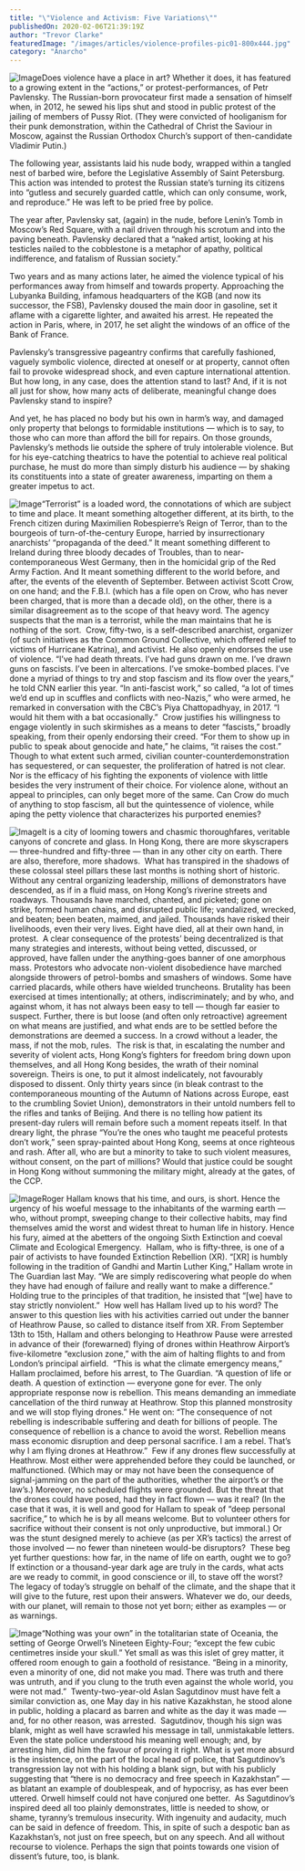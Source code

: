 ```yaml
---
title: "\"Violence and Activism: Five Variations\""
publishedOn: 2020-02-06T21:39:19Z
author: "Trevor Clarke"
featuredImage: "/images/articles/violence-profiles-pic01-800x444.jpg"
category: "Anarcho"
---
```


![Image](/images/articles/violence-profiles-pic01-800x444.jpg)Does violence have a place in art? Whether it does, it has featured to a growing extent in the “actions,” or protest-performances, of Petr Pavlensky. The Russian-born provocateur first made a sensation of himself when, in 2012, he sewed his lips shut and stood in public protest of the jailing of members of Pussy Riot. (They were convicted of hooliganism for their punk demonstration, within the Cathedral of Christ the Saviour in Moscow, against the Russian Orthodox Church’s support of then-candidate Vladimir Putin.)

The following year, assistants laid his nude body, wrapped within a tangled nest of barbed wire, before the Legislative Assembly of Saint Petersburg. This action was intended to protest the Russian state’s turning its citizens into “gutless and securely guarded cattle, which can only consume, work, and reproduce.” He was left to be pried free by police.

The year after, Pavlensky sat, (again) in the nude, before Lenin’s Tomb in Moscow’s Red Square, with a nail driven through his scrotum and into the paving beneath. Pavlensky declared that a “naked artist, looking at his testicles nailed to the cobblestone is a metaphor of apathy, political indifference, and fatalism of Russian society.”

Two years and as many actions later, he aimed the violence typical of his performances away from himself and towards property. Approaching the Lubyanka Building, infamous headquarters of the KGB (and now its successor, the FSB), Pavlensky doused the main door in gasoline, set it aflame with a cigarette lighter, and awaited his arrest. He repeated the action in Paris, where, in 2017, he set alight the windows of an office of the Bank of France.

Pavlensky’s transgressive pageantry confirms that carefully fashioned, vaguely symbolic violence, directed at oneself or at property, cannot often fail to provoke widespread shock, and even capture international attention. But how long, in any case, does the attention stand to last? And, if it is not all just for show, how many acts of deliberate, meaningful change does Pavlensky stand to inspire?

And yet, he has placed no body but his own in harm’s way, and damaged only property that belongs to formidable institutions — which is to say, to those who can more than afford the bill for repairs. On those grounds, Pavlensky’s methods lie outside the sphere of truly intolerable violence. But for his eye-catching theatrics to have the potential to achieve real political purchase, he must do more than simply disturb his audience — by shaking its constituents into a state of greater awareness, imparting on them a greater impetus to act.

![Image](/images/articles/violence-profiles-pic02-800x444.jpg)“Terrorist” is a loaded word, the connotations of which are subject to time and place. It meant something altogether different, at its birth, to the French citizen during Maximilien Robespierre’s Reign of Terror, than to the bourgeois of turn-of-the-century Europe, harried by insurrectionary anarchists’ “propaganda of the deed.” It meant something different to Ireland during three bloody decades of Troubles, than to near-contemporaneous West Germany, then in the homicidal grip of the Red Army Faction. And It meant something different to the world before, and after, the events of the eleventh of September.
‍
Between activist Scott Crow, on one hand; and the F.B.I. (which has a file open on Crow, who has never been charged, that is more than a decade old), on the other, there is a similar disagreement as to the scope of that heavy word. The agency suspects that the man is a terrorist, while the man maintains that he is nothing of the sort.
‍
Crow, fifty-two, is a self-described anarchist, organizer (of such initiatives as the Common Ground Collective, which offered relief to victims of Hurricane Katrina), and activist. He also openly endorses the use of violence. “I’ve had death threats. I’ve had guns drawn on me. I’ve drawn guns on fascists. I’ve been in altercations. I’ve smoke-bombed places. I’ve done a myriad of things to try and stop fascism and its flow over the years,” he told CNN earlier this year. “In anti-fascist work,” so called, “a lot of times we’d end up in scuffles and conflicts with neo-Nazis,” who were armed, he remarked in conversation with the CBC’s Piya Chattopadhyay, in 2017. “I would hit them with a bat occasionally.”
‍
Crow justifies his willingness to engage violently in such skirmishes as a means to deter “fascists,” broadly speaking, from their openly endorsing their creed. “For them to show up in public to speak about genocide and hate,” he claims, “it raises the cost.” Though to what extent such armed, civilian counter-counterdemonstration has sequestered, or can sequester, the proliferation of hatred is not clear. Nor is the efficacy of his fighting the exponents of violence with little besides the very instrument of their choice. For violence alone, without an appeal to principles, can only beget more of the same. Can Crow do much of anything to stop fascism, all but the quintessence of violence, while aping the petty violence that characterizes his purported enemies?

![Image](/images/articles/violence-profiles-pic03-800x444.jpg)It is a city of looming towers and chasmic thoroughfares, veritable canyons of concrete and glass. In Hong Kong, there are more skyscrapers — three-hundred and fifty-three — than in any other city on earth. There are also, therefore, more shadows.
‍
What has transpired in the shadows of these colossal steel pillars these last months is nothing short of historic. Without any central organizing leadership, millions of demonstrators have descended, as if in a fluid mass, on Hong Kong’s riverine streets and roadways. Thousands have marched, chanted, and picketed; gone on strike, formed human chains, and disrupted public life; vandalized, wrecked, and beaten; been beaten, maimed, and jailed. Thousands have risked their livelihoods, even their very lives. Eight have died, all at their own hand, in protest.
‍
A clear consequence of the protests’ being decentralized is that many strategies and interests, without being vetted, discussed, or approved, have fallen under the anything-goes banner of one amorphous mass. Protestors who advocate non-violent disobedience have marched alongside throwers of petrol-bombs and smashers of windows. Some have carried placards, while others have wielded truncheons. Brutality has been exercised at times intentionally; at others, indiscriminately; and by who, and against whom, it has not always been easy to tell — though far easier to suspect. Further, there is but loose (and often only retroactive) agreement on what means are justified, and what ends are to be settled before the demonstrations are deemed a success. In a crowd without a leader, the mass, if not the mob, rules.
‍
The risk is that, in escalating the number and severity of violent acts, Hong Kong’s fighters for freedom bring down upon themselves, and all Hong Kong besides, the wrath of their nominal sovereign. Theirs is one, to put it almost indelicately, not favourably disposed to dissent. Only thirty years since (in bleak contrast to the contemporaneous mounting of the Autumn of Nations across Europe, east to the crumbling Soviet Union), demonstrators in their untold numbers fell to the rifles and tanks of Beijing. And there is no telling how patient its present-day rulers will remain before such a moment repeats itself. In that dreary light, the phrase “You’re the ones who taught me peaceful protests don’t work,” seen spray-painted about Hong Kong, seems at once righteous and rash. After all, who are but a minority to take to such violent measures, without consent, on the part of millions? Would that justice could be sought in Hong Kong without summoning the military might, already at the gates, of the CCP.

![Image](/images/articles/violence-profiles-pic04-800x444.jpg)Roger Hallam knows that his time, and ours, is short. Hence the urgency of his woeful message to the inhabitants of the warming earth — who, without prompt, sweeping change to their collective habits, may find themselves amid the worst and widest threat to human life in history. Hence his fury, aimed at the abetters of the ongoing Sixth Extinction and coeval Climate and Ecological Emergency.
‍
Hallam, who is fifty-three, is one of a pair of activists to have founded Extinction Rebellion (XR). “[XR] is humbly following in the tradition of Gandhi and Martin Luther King,” Hallam wrote in The Guardian last May. “We are simply rediscovering what people do when they have had enough of failure and really want to make a difference.” Holding true to the principles of that tradition, he insisted that “[we] have to stay strictly nonviolent.”
‍
How well has Hallam lived up to his word? The answer to this question lies with his activities carried out under the banner of Heathrow Pause, so called to distance itself from XR. From September 13th to 15th, Hallam and others belonging to Heathrow Pause were arrested in advance of their (forewarned) flying of drones within Heathrow Airport’s five-kilometre “exclusion zone,” with the aim of halting flights to and from London’s principal airfield.
‍
“This is what the climate emergency means,” Hallam proclaimed, before his arrest, to The Guardian. “A question of life or death. A question of extinction — everyone gone for ever. The only appropriate response now is rebellion. This means demanding an immediate cancellation of the third runway at Heathrow. Stop this planned monstrosity and we will stop flying drones.” He went on: “The consequence of not rebelling is indescribable suffering and death for billions of people. The consequence of rebellion is a chance to avoid the worst. Rebellion means mass economic disruption and deep personal sacrifice. I am a rebel. That’s why I am flying drones at Heathrow.”
‍
Few if any drones flew successfully at Heathrow. Most either were apprehended before they could be launched, or malfunctioned. (Which may or may not have been the consequence of signal-jamming on the part of the authorities, whether the airport’s or the law’s.) Moreover, no scheduled flights were grounded. But the threat that the drones could have posed, had they in fact flown — was it real? (In the case that it was, it is well and good for Hallam to speak of “deep personal sacrifice,” to which he is by all means welcome. But to volunteer others for sacrifice without their consent is not only unproductive, but immoral.) Or was the stunt designed merely to achieve (as per XR’s tactics) the arrest of those involved — no fewer than nineteen would-be disruptors?
‍
These beg yet further questions: how far, in the name of life on earth, ought we to go? If extinction or a thousand-year dark age are truly in the cards, what acts are we ready to commit, in good conscience or ill, to stave off the worst? The legacy of today’s struggle on behalf of the climate, and the shape that it will give to the future, rest upon their answers. Whatever we do, our deeds, with our planet, will remain to those not yet born; either as examples — or as warnings.

![Image](/images/articles/violence-profiles-pic05-800x444.jpg)“Nothing was your own” in the totalitarian state of Oceania, the setting of George Orwell’s Nineteen Eighty-Four; “except the few cubic centimetres inside your skull.” Yet small as was this islet of grey matter, it offered room enough to gain a foothold of resistance. “Being in a minority, even a minority of one, did not make you mad. There was truth and there was untruth, and if you clung to the truth even against the whole world, you were not mad.”
‍
Twenty-two-year-old Aslan Sagutdinov must have felt a similar conviction as, one May day in his native Kazakhstan, he stood alone in public, holding a placard as barren and white as the day it was made — and, for no other reason, was arrested.
‍
Sagutdinov, though his sign was blank, might as well have scrawled his message in tall, unmistakable letters. Even the state police understood his meaning well enough; and, by arresting him, did him the favour of proving it right. What is yet more absurd is the insistence, on the part of the local head of police, that Sagutdinov’s transgression lay not with his holding a blank sign, but with his publicly suggesting that “there is no democracy and free speech in Kazakhstan” — as blatant an example of doublespeak, and of hypocrisy, as has ever been uttered. Orwell himself could not have conjured one better.
‍
As Sagutdinov’s inspired deed all too plainly demonstrates, little is needed to show, or shame, tyranny’s tremulous insecurity. With ingenuity and audacity, much can be said in defence of freedom. This, in spite of such a despotic ban as Kazakhstan’s, not just on free speech, but on any speech. And all without recourse to violence. Perhaps the sign that points towards one vision of dissent’s future, too, is blank.
